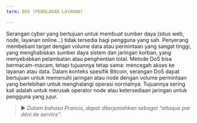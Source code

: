 ```yaml
---
term: DOS (PENOLAKAN LAYANAN)

---
```

Serangan cyber yang bertujuan untuk membuat sumber daya (situs web, node, layanan online...) tidak tersedia bagi pengguna yang sah. Penyerang membebani target dengan volume data atau permintaan yang sangat tinggi, yang menghabiskan sumber daya sistem dan jaringan korban, yang menyebabkan pelambatan atau penghentian total. Metode DoS bisa bermacam-macam, tetapi tujuannya tetap sama: mencegah akses ke layanan atau data. Dalam konteks spesifik Bitcoin, serangan DoS dapat bertujuan untuk memenuhi jaringan atau node dengan volume permintaan yang berlebihan untuk menghalangi operasi normalnya. Tujuannya sering kali adalah untuk merusak operator node atau ketersediaan jaringan untuk pengguna yang jujur.

> ► *Dalam bahasa Prancis, dapat diterjemahkan sebagai "attaque par déni de service".*